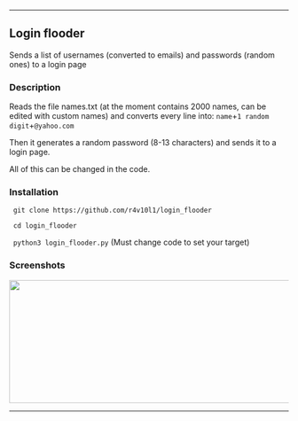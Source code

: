 <hr>

## Login flooder

Sends a list of usernames (converted to emails) and passwords (random ones) to a login page

### Description

Reads the file names.txt (at the moment contains 2000 names, can be edited with custom names) and converts every line into:
```name```+```1 random digit```+```@yahoo.com```

Then it generates a random password (8-13 characters) and sends it to a login page.

All of this can be changed in the code.

### Installation
``` git clone https://github.com/r4v10l1/login_flooder``` 

``` cd login_flooder``` 

``` python3 login_flooder.py``` (Must change code to set your target)

### Screenshots
<img src="https://i.imgur.com/uHGChxQ.png" width="528" height="222"/>

<hr>

